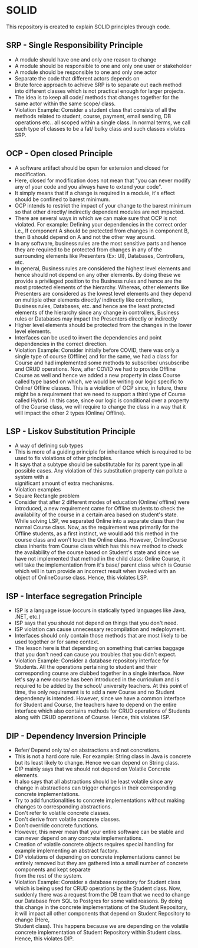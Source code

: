 # SOLID
This repository is created to explain SOLID principles through code.

## SRP - Single Responsibility Principle
- A module should have one and only one reason to change
- A module should be responsible to one and only one user or stakeholder
- A module should be responsible to one and only one actor
- Separate the code that different actors depends on
- Brute force approach to achieve SRP is to separate out each method into different classes which is not practical enough for larger projects.
- The idea is to keep all code/ methods that changes together for the same actor within the same scope/ class.
- Violation Example: Consider a student class that consists of all the methods related to student, course, payment, email sending, DB operations etc.. all scoped within a 
  single class. In normal terms, we call such type of classes to be a fat/ bulky class and such classes violates SRP.

## OCP - Open closed Principle
- A software artifact should be open for extension and closed for modification.
- Here, closed for modification does not mean that "you can never modify any of your code and you always have to extend your code".
- It simply means that if a change is required in a module, it's effect should be confined to barest minimum.
- OCP intends to restrict the impact of your change to the barest minimum so that other directly/ indirectly dependent modules are not impacted.
- There are several ways in which we can make sure that OCP is not violated.
  For example: Defining your dependencies in the correct order i.e.,
  If component A should be protected from changes in component B, then B should depend on A and not the other way around.
- In any software, business rules are the most sensitive parts and hence they are required to be protected from changes in any of the surrounding elements like Presenters
  (Ex: UI), Databases, Controllers, etc.
- In general, Business rules are considered the highest level elements and hence should not depend on any other elements. By doing these we provide a privileged position to 
  the Business rules and hence are the most protected elements of the hierarchy.
  Whereas, other elements like Presenters are considered as the lowest level elements and they depend on multiple other elements directly/ indirectly like controllers,     
  Business rules, Databases, etc. and hence are the least protected elements of the hierarchy since any change in controllers, Business rules or Databases may impact the 
  Presenters directly or indirectly
- Higher level elements should be protected from the changes in the lower level elements.
- Interfaces can be used to invert the dependencies and point dependencies in the correct direction.
- Violation Example: Consider initially before COVID, there was only a single type of course (Offline) and for the same, we had a class for Course and had implemented some 
  methods to subscribe/ unsubscribe and CRUD operations. Now, after COVID we had to provide Offline Course as well and hence we added a new property in class Course called 
  type based on which, we would be writing our logic specific to Online/ Offline classes. 
  This is a violation of OCP since, in future, there might be a requirement that we need to support a third type of Course called Hybrid. In this case, since our logic is 
  conditional over a property of the Course class, we will require to change the class in a way that it will impact the other 2 types (Online/ Offline).

## LSP - Liskov Substitution Principle
-  A way of defining sub types
-  This is more of a guiding principle for inheritance which is required to be used to fix violations of other principles.
-  It says that a subtype should be substitutable for its parent type in all possible cases. Any violation of this substitution property can pollute a system with a     
   significant amount of extra mechanisms.
-  Violation examples
- Square Rectangle problem
- Consider that after 2 different modes of education (Online/ offline) were introduced, a new requirement came for Offline students to check the availability of the 
  course in a certain area based on student's state. While solving LSP, we separated Online into a separate class than the normal Course class. Now, as the requirement 
  was primarily for the Offline students, as a first instinct, we would add this method in the course class and won't touch the Online class. However, OnlineCourse class inherits from Course class which has this new 
  method to check the availability of the course based on Student's state and since we have not implemented that method in the child class: Online Course, it will take the implementation from it's base/ parent 
  class which is Course which will in turn provide an incorrect result when invoked with an object of OnlineCourse class. Hence, this violates LSP.

 ## ISP - Interface segregation Principle
 - ISP is a language issue (occurs in statically typed languages like Java, .NET, etc.)
 - ISP says that you should not depend on things that you don't need.
 - ISP violation can cause unnecessary recompilation and redeployment.
 - Interfaces should only contain those methods that are most likely to be used together or for same context.
 - The lesson here is that depending on something that carries baggage that you don't need can cause you troubles that you didn't expect.
 - Violation Example: Consider a database repository interface for Students. All the operations pertaining to student and their corresponding course are clubbed together in a single interface. Now let's say a new 
   course has been introduced in the curriculum and is required to be added by the school/ university teachers. At this point of time, the only requirement is to add a new Course and no Student dependency is 
   intended. However, since we have a common interface for Student and Course, the teachers have to depend on the entire interface which also contains methods for CRUD operations of Students along with CRUD 
   operations of Course. Hence, this violates ISP.

 ## DIP - Dependency Inversion Principle
 - Refer/ Depend only to/ on abstractions and not concretions.
 - This is not a hard core rule. For example: String class in Java is concrete but its least likely to change. Hence we can depend on String class.
 - DIP mainly says that we should not depend on Volatile Concrete elements.
 - It also says that all abstractions should be least volatile since any change in abstractions can trigger changes in their corresponding concrete implementations.
 - Try to add functionalities to concrete implementations without making changes to corresponding abstractions.
 - Don't refer to volatile concrete classes.
 - Don't derive from volatile concrete classes.
 - Don't override concrete functions.
 - However, this never mean that your entire software can be stable and can never depend on any concrete implementations.
 - Creation of volatile concrete objects requires special handling for example implementing an abstract factory.
 - DIP violations of depending on concrete implementations cannot be entirely removed but they are gathered into a small number of concrete components and kept separate     
   from the rest of the system.
 - Violation Example: Consider a database repository for Student class which is being used for CRUD operations by the Student class. Now, suddenly there was a request from the DB team that we need to change our Database 
   from SQL to Postgres for some valid reasons. By doing this change in the concrete implementations of the Student Repository, it will impact all other components that depend on Student Repository to change (Here,   
   Student class). This happens because we are depending on the volatile concrete implementation of Student Repository within Student class. Hence, this violates DIP. 
